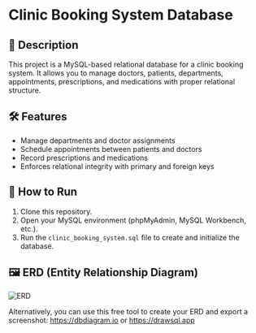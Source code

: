 # Clinic Booking System Database

## 📘 Description
This project is a MySQL-based relational database for a clinic booking system. It allows you to manage doctors, patients, departments, appointments, prescriptions, and medications with proper relational structure.

## 🛠️ Features
- Manage departments and doctor assignments
- Schedule appointments between patients and doctors
- Record prescriptions and medications
- Enforces relational integrity with primary and foreign keys

## 🚀 How to Run
1. Clone this repository.
2. Open your MySQL environment (phpMyAdmin, MySQL Workbench, etc.).
3. Run the `clinic_booking_system.sql` file to create and initialize the database.

## 🖼️ ERD (Entity Relationship Diagram)
![ERD](link_to_your_erd_screenshot.png)

Alternatively, you can use this free tool to create your ERD and export a screenshot:
https://dbdiagram.io or https://drawsql.app
